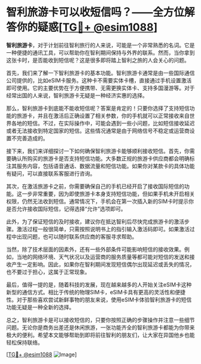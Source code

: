 # 智利旅游卡可以收短信吗？——全方位解答你的疑惑[[TG💪+ @esim1088](https://t.me/s/esim1088)]

**智利旅游卡**，对于计划前往智利旅行的人来说，可能是一个非常熟悉的名词。它是一种便捷的通讯工具，可以帮助你在智利期间保持与外界的联系。然而，当你拿到这张卡时，是否能收到短信呢？这是很多即将踏上智利之旅的人会关心的问题。

首先，我们来了解一下智利旅游卡的基本功能。智利旅游卡通常是由一些国际通信公司提供的，比如eSIM卡服务。这种卡不需要实体卡槽，直接通过手机设置激活即可使用。它的主要优势在于方便携带、无需更换实体卡、支持多国漫游等。对于经常出国的人来说，智利旅游卡无疑是一种经济实惠的选择。

那么，智利旅游卡到底能不能收短信呢？答案是肯定的！只要你选择了支持短信功能的旅游卡，并且在激活后正确设置了相关参数，你的手机就可以正常接收来自世界各地的短信。不过，在实际操作中，可能会遇到一些小问题，比如短信接收延迟或者无法接收到特定国家的短信。这些情况通常是由于网络信号不稳定或运营商设置不完善造成的。

接下来，我们来详细探讨一下如何确保智利旅游卡能够顺利接收短信。首先，你需要确认所购买的旅游卡是否支持短信功能。大多数正规的旅游卡供应商都会明确标注其服务内容，包括语音通话、数据流量和短信功能。如果你对某款卡的具体功能有疑问，可以直接联系客服进行咨询。

其次，在激活旅游卡之前，你需要确保自己的手机已经开启了接收国际短信的功能。这一步非常重要，因为即使旅游卡本身支持短信功能，但如果手机未开启相关权限，仍然无法收到短信。通常情况下，手机会在第一次插入新的SIM卡时提示你是否允许接收国际短信，记得选择“允许”选项即可。

此外，为了保证短信的及时接收，建议你在抵达智利后尽快完成旅游卡的激活步骤。激活过程一般很简单，只需按照说明书上的指引输入激活码即可。如果激活过程中出现问题，也可以随时联系供应商的客服寻求帮助。

当然，除了技术层面的因素外，还有一些外部条件可能影响短信的接收效果。例如，当地的网络环境、天气状况以及运营商的服务质量等都可能对短信的发送和接收产生一定影响。因此，如果你在智利期间发现短信偶尔出现延迟或丢失的情况，也不要过于担心，这属于正常现象。

最后，值得一提的是，随着科技的发展，现在越来越多的人开始关注eSIM卡这种新型的通信方式。相比于传统的物理SIM卡，eSIM卡具有更高的灵活性和便捷性。对于那些喜欢尝试新鲜事物的朋友来说，使用eSIM卡体验智利旅游卡的短信功能无疑是一种全新的选择。

总之，智利旅游卡是可以接收短信的，只要你按照正确的步骤操作并注意一些细节问题。无论你是商务出差还是休闲旅游，一张功能齐全的智利旅游卡都能为你带来极大的便利。希望本文能够帮助到即将前往智利的朋友们，让大家在异国他乡也能轻松保持联络。

[[TG💪+ @esim1088](https://t.me/s/esim1088) ![Image](https://i.postimg.cc/4NQfJmqS/Snipaste-2025-05-13-00-14-12.png)]